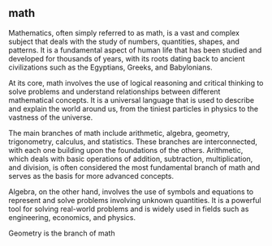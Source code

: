 ## math
Mathematics, often simply referred to as math, is a vast and complex subject that deals with the study of numbers, quantities, shapes, and patterns. It is a fundamental aspect of human life that has been studied and developed for thousands of years, with its roots dating back to ancient civilizations such as the Egyptians, Greeks, and Babylonians.

At its core, math involves the use of logical reasoning and critical thinking to solve problems and understand relationships between different mathematical concepts. It is a universal language that is used to describe and explain the world around us, from the tiniest particles in physics to the vastness of the universe.

The main branches of math include arithmetic, algebra, geometry, trigonometry, calculus, and statistics. These branches are interconnected, with each one building upon the foundations of the others. Arithmetic, which deals with basic operations of addition, subtraction, multiplication, and division, is often considered the most fundamental branch of math and serves as the basis for more advanced concepts.

Algebra, on the other hand, involves the use of symbols and equations to represent and solve problems involving unknown quantities. It is a powerful tool for solving real-world problems and is widely used in fields such as engineering, economics, and physics.

Geometry is the branch of math

